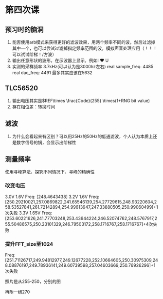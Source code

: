 # 第四次课

## 预习时的脑洞

1. 能否使用arb模式来获得更好的滤波效果，用两个频率不同的波，然后过滤掉其中一个，也可以尝试过滤掉指定频率范围的波，模拟声音处理应用（！！！可以试试阶梯！/方波）
2. 输出任意形状的波形，在示波器上显示，例如I ❤ U
3. 实测的采样频率 3.7kHz(可以认为是3000hz左右)
real sample_freq: 4485
real dac_freq: 4491
最多其实应该在5632

## TLC56520
1. 输出电压其实是$REF\times \frac{Code}{255} \times(1+RNG bit value)
2. 存在相位差：转换时间

## 滤波
1. 为什么会看起来有区别？可以用25Hz的50Hz的低通滤波，个人认为本质上还是数字信号的锅，会显示出阶梯性


## 测量频率
使用寻峰算法，探究不同情况下，寻峰的精确性

### 改变电压
3.0V 1.6V
Freq:  [248.4643438]
3.2V 1.6V
Freq:  [250.29210021,257.0869822,241.65546139,254.27729615,248.93220604,258.53527841,261.72142894,254.99613947,247.33880505,250.99060499]+1次失败
3.3V 1.65V
Freq:  [253.60221626,241.77703248,253.43644224,246.52074762,248.5767917,255.50486575,250.23101329,246.79503172,258.1716767,258.1716767]+4次失败

### 提升FFT_size至1024
Freq:  [251.71126717,249.94812977,249.12677228,252.10664605,250.30975309,248.08876197,249.78936141,249.60739598,257.04603669,250.76926296]+1次失败


照片是从255-250，分别的图

再附一组270

